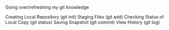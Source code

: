 
Going over/refreshing my git knowledge

Creating Local Repository (git init)
Staging Files (git add)
Checking Status of Local Copy (git status)
Saving Snapshot (git commit)
View History (git log)
